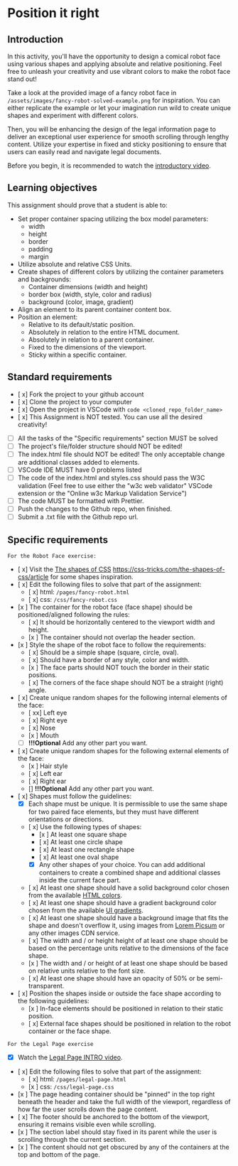 # Position it right

## Introduction

In this activity, you'll have the opportunity to design a comical robot face using various shapes and applying absolute and relative positioning. Feel free to unleash your creativity and use vibrant colors to make the robot face stand out!

Take a look at the provided image of a fancy robot face in `/assets/images/fancy-robot-solved-example.png` for inspiration. You can either replicate the example or let your imagination run wild to create unique shapes and experiment with different colors.

Then, you will be enhancing the design of the legal information page to deliver an exceptional user experience for smooth scrolling through lengthy content. Utilize your expertise in fixed and sticky positioning to ensure that users can easily read and navigate legal documents.

Before you begin, it is recommended to watch the [introductory video](https://www.loom.com/share/3c655c8a97ce4783a4698d7968c03c33?sid=c05fcac8-f559-4de4-9ccd-6f167be3d6bd).

## Learning objectives

This assignment should prove that a student is able to:

- Set proper container spacing utilizing the box model parameters:
  - width
  - height
  - border
  - padding
  - margin
- Utilize absolute and relative CSS Units.
- Create shapes of different colors by utilizing the container parameters and backgrounds:
  - Container dimensions (width and height)
  - border box (width, style, color and radius)
  - background (color, image, gradient)
- Align an element to its parent container content box.
- Position an element:
  - Relative to its default/static position.
  - Absolutely in relation to the entire HTML document.
  - Absolutely in relation to a parent container.
  - Fixed to the dimensions of the viewport.
  - Sticky within a specific container.

## Standard requirements

- [ x] Fork the project to your github account
- [ x] Clone the project to your computer
- [ x] Open the project in VSCode with `code <cloned_repo_folder_name>`
- [ x] This Assignment is NOT tested. You can use all the desired creativity!
- [ ] All the tasks of the "Specific requirements" section MUST be solved
- [ ] The project's file/folder structure should NOT be edited!
- [ ] The index.html file should NOT be edited! The only acceptable change are additional classes added to elements.
- [ ] VSCode IDE MUST have 0 problems listed
- [ ] The code of the index.html and styles.css should pass the W3C validation (Feel free to use either the "w3c web validator" VSCode extension or the "Online w3c Markup Validation Service")
- [ ] The code MUST be formatted with Prettier.
- [ ] Push the changes to the Github repo, when finished.
- [ ] Submit a .txt file with the Github repo url.

## Specific requirements

`For the Robot Face exercise:`

- [ x] Visit the [The shapes of CSS]() https://css-tricks.com/the-shapes-of-css/article for some shapes inspiration.
- [ x] Edit the following files to solve that part of the assignment:
  - [ x] html: `/pages/fancy-robot.html`
  - [ x] css: `/css/fancy-robot.css`
- [x ] The container for the robot face (face shape) should be positioned/aligned following the rules:
  - [ x] It should be horizontally centered to the viewport width and height.
  - [x ] The container should not overlap the header section.
- [x ] Style the shape of the robot face to follow the requirements:
  - [ x] Should be a simple shape (square, circle, oval).
  - [ x] Should have a border of any style, color and width.
  - [x ] The face parts should NOT touch the border in their static positions.
  - [ x] The corners of the face shape should NOT be a straight (right) angle.
- [ x] Create unique random shapes for the following internal elements of the face:
  - [ xx] Left eye
  - [ x] Right eye
  - [ x] Nose
  - [x ] Mouth
  - [ ] **!!!Optional** Add any other part you want.
- [ x] Create unique random shapes for the following external elements of the face:
  - [x ] Hair style
  - [ x] Left ear
  - [ x] Right ear
  - [] **!!!Optional** Add any other part you want.
- [ x] Shapes must follow the guidelines:
  - [x] Each shape must be unique. It is permissible to use the same shape for two paired face elements, but they must have different orientations or directions.
  - [ x] Use the following types of shapes:
    - [x ] At least one square shape
    - [ x] At least one circle shape
    - [ x] At least one rectangle shape
    - [ x] At least one oval shape
    - [x] Any other shapes of your choice. You can add additional containers to create a combined shape and additional classes inside the current face part.
  - [ x] At least one shape should have a solid background color chosen from the available [HTML colors](https://www.w3schools.com/html/html_colors.asp).
  - [ x] At least one shape should have a gradient background color chosen from the available [UI gradients](https://uigradients.com/).
  - [ x] At least one shape should have a background image that fits the shape and doesn't overflow it, using images from [Lorem Picsum](https://picsum.photos/) or any other images CDN service.
  - [ x] The width and / or height height of at least one shape should be based on the percentage units relative to the dimensions of the face shape.
  - [x ] The width and / or height of at least one shape should be based on relative units relative to the font size.
  - [ x] At least one shape should have an opacity of 50% or be semi-transparent.
- [ x] Position the shapes inside or outside the face shape according to the following guidelines:
  - [x ] In-face elements should be positioned in relation to their static position.
  - [ x] External face shapes should be positioned in relation to the robot container or the face shape.

`For the Legal Page exercise`

- [x] Watch the [Legal Page INTRO video](https://www.loom.com/share/3c655c8a97ce4783a4698d7968c03c33?sid=b776b29f-cecb-4cc7-8663-7c3f1722f190).
- [ x] Edit the following files to solve that part of the assignment:
  - [ x] html: `/pages/legal-page.html`
  - [x ] css: `/css/legal-page.css`
- [x ] The page heading container should be "pinned" in the top right beneath the header and take the full width of the viewport, regardless of how far the user scrolls down the page content.
- [ x] The footer should be anchored to the bottom of the viewport, ensuring it remains visible even while scrolling.
- [x ] The section label should stay fixed in its parent while the user is scrolling through the current section.
- [x ] The content should not get obscured by any of the containers at the top and bottom of the page.
